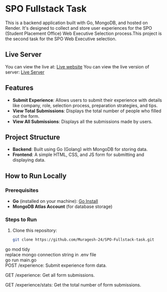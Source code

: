 # SPO Fullstack Task

This is a backend application built with Go, MongoDB, and hosted on Render. It's designed to collect and store user experiences for the SPO (Student Placement Office) Web Executive Selection process.This project is the second task for the SPO Web Executive selection.

## Live Server
You can view the live at: [Live website](https://muragesh-24.github.io/SPO-Fullstack-task/) 
You can view the live version of server: [Live Server](https://spo-fullstack-task.onrender.com) 

## Features
- **Submit Experience**: Allows users to submit their experience with details like company, role, selection process, preparation strategies, and tips.
- **View Total Submissions**: Displays the total number of people who filled out the form.
- **View All Submissions**: Displays all the submissions made by users.

## Project Structure
- **Backend**: Built using Go (Golang) with MongoDB for storing data.
- **Frontend**: A simple HTML, CSS, and JS form for submitting and displaying data.

## How to Run Locally

### Prerequisites
- **Go** (installed on your machine): [Go Install](https://golang.org/doc/install)
- **MongoDB Atlas Account** (for database storage)

### Steps to Run

1. Clone this repository:
   ```bash
   git clone https://github.com/Muragesh-24/SPO-Fullstack-task.git

go mod tidy<br> 
replace mongo connection string in .env file <br> 
go run main.go<br> 
POST /experience: Submit experience form data.<br> 

GET /experience: Get all form submissions.<br> 

GET /experience/stats: Get the total number of form submissions.<br> 
